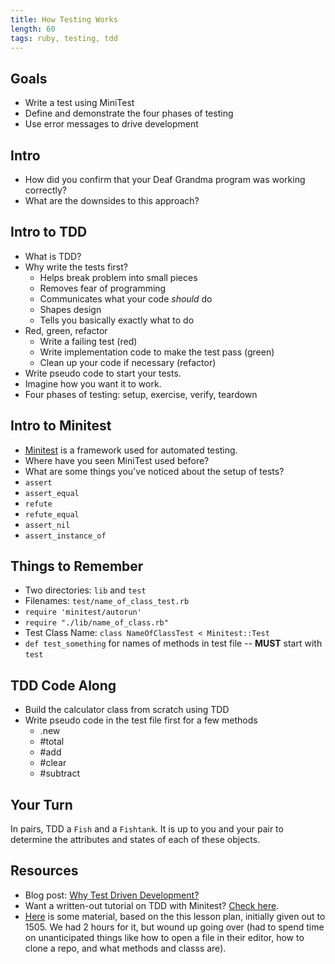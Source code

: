 ```yaml
---
title: How Testing Works
length: 60
tags: ruby, testing, tdd
---
```


## Goals

* Write a test using MiniTest
* Define and demonstrate the four phases of testing
* Use error messages to drive development

## Intro

- How did you confirm that your Deaf Grandma program was working correctly? 
- What are the downsides to this approach?

## Intro to TDD

- What is TDD?
- Why write the tests first?
  - Helps break problem into small pieces
  - Removes fear of programming
  - Communicates what your code _should_ do
  - Shapes design
  - Tells you basically exactly what to do
- Red, green, refactor
  - Write a failing test (red)
  - Write implementation code to make the test pass (green)
  - Clean up your code if necessary (refactor)
- Write pseudo code to start your tests.
- Imagine how you want it to work.
- Four phases of testing: setup, exercise, verify, teardown

## Intro to Minitest

- [Minitest](http://docs.seattlerb.org/minitest/) is a framework used for automated testing. 
- Where have you seen MiniTest used before? 
- What are some things you've noticed about the setup of tests? 
- `assert`
- `assert_equal` 
- `refute`
- `refute_equal`
- `assert_nil` 
- `assert_instance_of`

## Things to Remember

- Two directories: `lib` and `test`
- Filenames: `test/name_of_class_test.rb`
- `require 'minitest/autorun'`
- `require "./lib/name_of_class.rb"`
- Test Class Name: `class NameOfClassTest < Minitest::Test`
- `def test_something` for names of methods in test file -- **MUST** start with `test`

## TDD Code Along

- Build the calculator class from scratch using TDD
- Write pseudo code in the test file first for a few methods
  - .new
  - #total
  - #add
  - #clear
  - #subtract

## Your Turn

In pairs, TDD a `Fish` and a `Fishtank`. It is up to you and your pair to determine the attributes and states of each of these objects.

## Resources

* Blog post: [Why Test Driven Development?](http://derekbarber.ca/blog/2012/03/27/why-test-driven-development/)
* Want a written-out tutorial on TDD with Minitest? [Check here](http://tutorials.jumpstartlab.com/topics/testing/intro-to-tdd.html). 
* [Here](https://github.com/JoshCheek/how-to-test) is some material, based on the this lesson plan, initially given out to 1505. We had 2 hours for it, but wound up going over (had to spend time on unanticipated things like how to open a file in their editor, how to clone a repo, and what methods and classs are).
